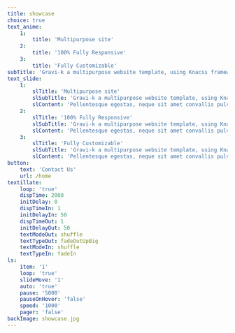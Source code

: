 ```yaml
---
title: showcase
choice: true
text_anime:
    1:
        title: 'Multipurpose site'
    2:
        title: '100% Fully Responsive'
    3:
        title: 'Fully Customizable'
subTitle: 'Gravi-k a multipurpose website template, using Knacss framework.'
text_slide:
    1:
        slTitle: 'Multipurpose site'
        slSubTitle: 'Gravi-k a multipurpose website template, using Knacss framework.'
        slContent: 'Pellentesque egestas, neque sit amet convallis pulvinar, **justo nulla eleifend augue, ac auctor orci leo non est**. Aliquam lobortis. Ut a _nisl id ante tempus_ hendrerit. Vestibulum ante ipsum primis in faucibus orci luctus et ultrices posuere cubilia Curae.'
    2:
        slTitle: '100% Fully Responsive'
        slSubTitle: 'Gravi-k a multipurpose website template, using Knacss framework.'
        slContent: 'Pellentesque egestas, neque sit amet convallis pulvinar, **justo nulla eleifend augue, ac auctor orci leo non est**. Aliquam lobortis. Ut a _nisl id ante tempus_ hendrerit. Vestibulum ante ipsum primis in faucibus orci luctus et ultrices posuere cubilia Curae.'
    3:
        slTitle: 'Fully Customizable'
        slSubTitle: 'Gravi-k a multipurpose website template, using Knacss framework.'
        slContent: 'Pellentesque egestas, neque sit amet convallis pulvinar, **justo nulla eleifend augue, ac auctor orci leo non est**. Aliquam lobortis. Ut a _nisl id ante tempus_ hendrerit. Vestibulum ante ipsum primis in faucibus orci luctus et ultrices posuere cubilia Curae.'
button:
    text: 'Contact Us'
    url: /home
textillate:
    loop: 'true'
    dispTime: 2000
    initDelay: 0
    dispTimeIn: 1
    initDelayIn: 50
    dispTimeOut: 1
    initDelayOut: 50
    textModeOut: shuffle
    textTypeOut: fadeOutUpBig
    textModeIn: shuffle
    textTypeIn: fadeIn
ls:
    item: '1'
    loop: 'true'
    slideMove: '1'
    auto: 'true'
    pause: '5000'
    pauseOnHover: 'false'
    speed: '1000'
    pager: 'false'
backImage: showcase.jpg
---
```


